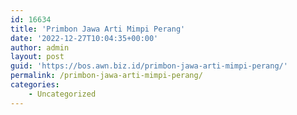 ```yaml
---
id: 16634
title: 'Primbon Jawa Arti Mimpi Perang'
date: '2022-12-27T10:04:35+00:00'
author: admin
layout: post
guid: 'https://bos.awn.biz.id/primbon-jawa-arti-mimpi-perang/'
permalink: /primbon-jawa-arti-mimpi-perang/
categories:
    - Uncategorized
---
```



